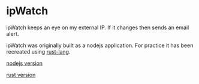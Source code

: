 # ipWatch

ipWatch keeps an eye on my external IP. If it changes then sends an email alert. 

ipWatch was originally built as a nodejs application. For practice it has been recreated using [rust-lang](https://rust-lang.org). 

[nodejs version](./nodejs/readme.md)

[rust version](./rust/.readme.md)